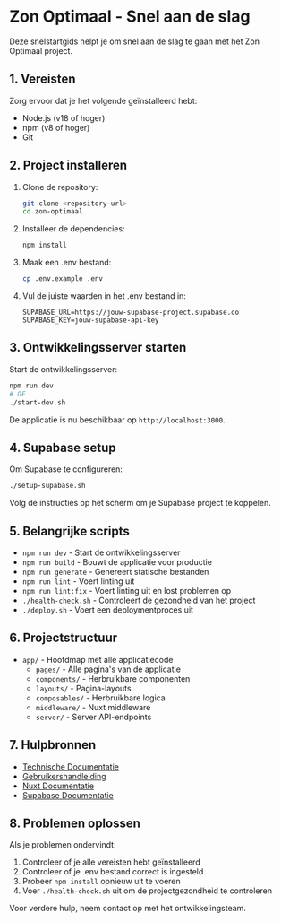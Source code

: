 # Zon Optimaal - Snel aan de slag

Deze snelstartgids helpt je om snel aan de slag te gaan met het Zon Optimaal project.

## 1. Vereisten

Zorg ervoor dat je het volgende geïnstalleerd hebt:

- Node.js (v18 of hoger)
- npm (v8 of hoger)
- Git

## 2. Project installeren

1. Clone de repository:
   ```bash
   git clone <repository-url>
   cd zon-optimaal
   ```

2. Installeer de dependencies:
   ```bash
   npm install
   ```

3. Maak een .env bestand:
   ```bash
   cp .env.example .env
   ```

4. Vul de juiste waarden in het .env bestand in:
   ```
   SUPABASE_URL=https://jouw-supabase-project.supabase.co
   SUPABASE_KEY=jouw-supabase-api-key
   ```

## 3. Ontwikkelingsserver starten

Start de ontwikkelingsserver:

```bash
npm run dev
# OF
./start-dev.sh
```

De applicatie is nu beschikbaar op `http://localhost:3000`.

## 4. Supabase setup

Om Supabase te configureren:

```bash
./setup-supabase.sh
```

Volg de instructies op het scherm om je Supabase project te koppelen.

## 5. Belangrijke scripts

- `npm run dev` - Start de ontwikkelingsserver
- `npm run build` - Bouwt de applicatie voor productie
- `npm run generate` - Genereert statische bestanden
- `npm run lint` - Voert linting uit
- `npm run lint:fix` - Voert linting uit en lost problemen op
- `./health-check.sh` - Controleert de gezondheid van het project
- `./deploy.sh` - Voert een deploymentproces uit

## 6. Projectstructuur

- `app/` - Hoofdmap met alle applicatiecode
  - `pages/` - Alle pagina's van de applicatie
  - `components/` - Herbruikbare componenten
  - `layouts/` - Pagina-layouts
  - `composables/` - Herbruikbare logica
  - `middleware/` - Nuxt middleware
  - `server/` - Server API-endpoints

## 7. Hulpbronnen

- [Technische Documentatie](./docs/technical-documentation.md)
- [Gebruikershandleiding](./docs/gebruikershandleiding.md)
- [Nuxt Documentatie](https://nuxt.com/docs)
- [Supabase Documentatie](https://supabase.com/docs)

## 8. Problemen oplossen

Als je problemen ondervindt:

1. Controleer of je alle vereisten hebt geïnstalleerd
2. Controleer of je .env bestand correct is ingesteld
3. Probeer `npm install` opnieuw uit te voeren
4. Voer `./health-check.sh` uit om de projectgezondheid te controleren

Voor verdere hulp, neem contact op met het ontwikkelingsteam.
